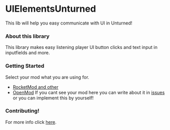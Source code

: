 # UIElementsUnturned
This lib will help you easy communicate with UI in Unturned!

### About this library
This library makes easy listening player UI button clicks and text input in inputfields and more.

### Getting Started
Select your mod what you are using for.
- [RocketMod and other](https://github.com/sunnamed434/UIElementsUnturned/tree/main/Installations/RocketMod.md)
- [OpenMod](https://github.com/sunnamed434/UIElementsUnturned/tree/main/Installations/OpenMod.md)
If you cant see your mod here you can write about it in [issues](https://github.com/sunnamed434/UIElementsUnturned/issues) or you can implement this by yourself!

### Contributing!
For more info click [here](https://github.com/sunnamed434/UIElementsUnturned/blob/main/CONTRIBUTING.md).
